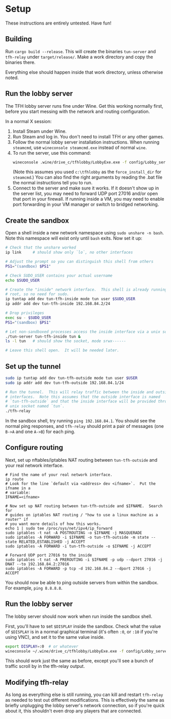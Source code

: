 # Setup

These instructions are entirely untested.  Have fun!


## Building

Run `cargo build --release`.  This will create the binaries `tun-server` and
`tfh-relay` under `target/release/`.  Make a work directory and copy the
binaries there.

Everything else should happen inside that work directory, unless otherwise
noted.


## Run the lobby server

The TFH lobby server runs fine under Wine.  Get this working normally first,
before you start messing with the network and routing configuration.

In a normal X session:

 1. Install Steam under Wine.
 2. Run Steam and log in.  You don't need to install TFH or any other games.
 3. Follow the normal lobby server installation instructions.  When running
    `steamcmd`, use `wineconsole steamcmd.exe` instead of normal `wine`.
 4. To run the server, use this command:
    ```sh
    wineconsole .wine/drive_c/tfhlobby/LobbyExe.exe -f config/Lobby_server.geoproj -i
    ```
    (Note this assumes you used `c:\tfhlobby` as the `force_install_dir` for
    `steamcmd`.)  You can also find the right arguments by reading the .bat
    file the normal instructions tell you to run.
 5. Connect to the server and make sure it works.  If it doesn't show up in the
    server list, you may need to forward UDP port 27016 and/or open that port
    in your firewall.  If running inside a VM, you may need to enable port
    forwarding in your VM manager or switch to bridged networking.


## Create the sandbox

Open a shell inside a new network namespace using `sudo unshare -n bash`.  Note
this namespace will exist only until `bash` exits.  Now set it up:

```sh
# Check that the unshare worked
ip link     # should show only `lo`, no other interfaces

# Adjust the prompt so you can distinguish this shell from others
PS1="(sandbox) $PS1"

# Check SUDO_USER contains your actual username
echo $SUDO_USER

# Create the "inside" network interface.  This shell is already running as
# root, so no need for sudo.
ip tuntap add dev tun-tfh-inside mode tun user $SUDO_USER
ip addr add dev tun-tfh-inside 192.168.84.2/24

# Drop privileges
exec su - $SUDO_USER
PS1="(sandbox) $PS1"

# Let non-sandboxed processes access the inside interface via a unix socket
./tun-server tun-tfh-inside tun &
ls -l tun   # should show the socket, mode srwx------

# Leave this shell open.  It will be needed later.
```


## Set up the tunnel

```sh
sudo ip tuntap add dev tun-tfh-outside mode tun user $USER
sudo ip addr add dev tun-tfh-outside 192.168.84.1/24

# Run the tunnel.  This will relay traffic between the inside and outside
# interfaces.  Note this assumes that the outside interface is named
# `tun-tfh-outside` and that the inside interface will be provided through a
# unix socket named `tun`.
./tfh-relay
```

In the sandbox shell, try running `ping 192.168.84.1`.  You should see the
normal ping responses, and `tfh-relay` should print a pair of messages (one
`B->A` and one `A->B`) for each ping.


## Configure routing

Next, set up nftables/iptables NAT routing between `tun-tfh-outside` and your
real network interface.

```
# Find the name of your real network interface.
ip route
# Look for the line `default via <address> dev <ifname>`.  Put the ifname in a
# variable:
IFNAME=<ifname>

# Now set up NAT routing between tun-tfh-outside and $IFNAME.  Search for
# guides on iptables NAT routing / "how to use a linux machine as a router" if
# you want more details of how this works.
echo 1 | sudo tee /proc/sys/net/ipv4/ip_forward
sudo iptables -t nat -A POSTROUTING -o $IFNAME -j MASQUERADE
sudo iptables -A FORWARD -i $IFNAME -o tun-tfh-outside -m state --state RELATED,ESTABLISHED -j ACCEPT
sudo iptables -A FORWARD -i tun-tfh-outside -o $IFNAME -j ACCEPT

# Forward UDP port 27016 to the inside
sudo iptables -t nat -A PREROUTING -i $IFNAME -p udp --dport 27016 -j DNAT --to 192.168.84.2:27016
sudo iptables -A FORWARD -p tcp -d 192.168.84.2 --dport 27016 -j ACCEPT
```

You should now be able to ping outside servers from within the sandbox.  For
example, `ping 8.8.8.8`.


## Run the lobby server

The lobby server should now work when run inside the sandbox shell.

First, you'll have to set `$DISPLAY` inside the sandbox.  Check what the value
of `$DISPLAY` is in a normal graphical terminal (it's often `:0`, or `:10` if
you're using VNC), and set it to the same value inside.

```sh
export DISPLAY=:0  # or whatever
wineconsole ~/.wine/drive_c/tfhlobby/LobbyExe.exe -f config/Lobby_server.geoproj -i
```

This should work just the same as before, except you'll see a bunch of traffic
scroll by in the tfh-relay output.


## Modifying tfh-relay

As long as everything else is still running, you can kill and restart
`tfh-relay` as needed to test out different modifications.  This is effectively
the same as briefly unplugging the lobby server's network connection, so if
you're quick about it, this shouldn't even drop any players that are connected.
